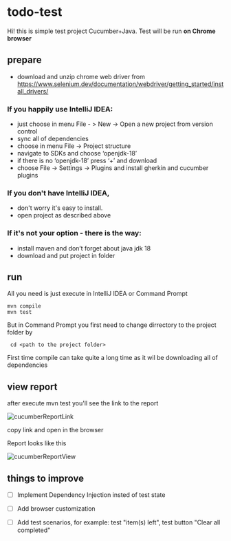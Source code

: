 #   todo-test

Hi! this is simple test project Cucumber+Java.
Test will be run **on Chrome browser**

## prepare

- download and unzip chrome web driver from https://www.selenium.dev/documentation/webdriver/getting_started/install_drivers/ 

### If you happily use IntelliJ IDEA: 
- just choose in menu File - > New -> Open a new project from version control 
- sync all of dependencies
- choose  in menu File -> Project structure
- navigate to SDKs and choose ‘openjdk-18’
- if  there is no ‘openjdk-18’ press ‘+’ and download 
- choose File -> Settings -> Plugins and install gherkin and cucumber plugins


### If you don't have IntelliJ IDEA, 
- don't worry it's easy to install.
- open project as described above 

### If it's not your option - there is the way:
- install maven and don’t forget about java jdk 18
- download and put project in folder

## run
All you need is just execute in IntelliJ IDEA or Command Prompt
```
mvn compile
mvn test
```
But in Command Prompt you first need to change dirrectory  to the project folder by 

``` cd <path to the project folder>```

First time compile can take quite a long time as it wil be downloading all of dependencies


## view report

after execute mvn test you'll see the link to the report

![cucumberReportLink](https://user-images.githubusercontent.com/85211615/169688236-b5880dc2-c4f0-4126-a857-d9cb1e30cfdb.png)

copy link and open in the browser

Report looks like this

![cucumberReportView](https://user-images.githubusercontent.com/85211615/169688254-424e9913-840a-455b-894a-727aafcfc3be.png)

## things to improve
- [ ] Implement Dependency Injection insted of test state
- [ ] Add browser customization
- [ ] Add test scenarios, for example: test "item(s) left", test button "Clear all completed"


